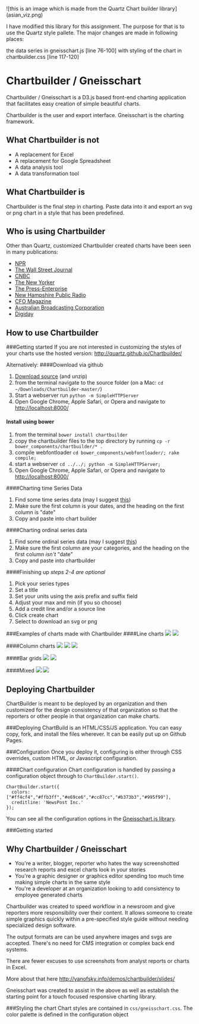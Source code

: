 ![this is an image which is made from the Quartz Chart builder library] (asian_viz.png)

I have modified this library for this assignment. The purpose for that is to use the Quartz style pallete. 
The major changes are made in following places:

the data series in gneisschart.js [line 76-100]
with styling of the chart in chartbuilder.css [line 117-120]


Chartbuilder / Gneisschart
==========================

Chartbuilder / Gneisschart is a D3.js based front-end charting application that facilitates easy creation of simple beautiful charts.

Chartbuilder is the user and export interface. Gneisschart is the charting framework.

What Chartbuilder is not
-------------------------
+ A replacement for Excel
+ A replacement for Google Spreadsheet
+ A data analysis tool
+ A data transformation tool

What Chartbuilder is
--------------------
Chartbuilder is the final step in charting. Paste data into it and export an svg or png chart in a style that has been predefined.

Who is using Chartbuilder
--------------------
Other than Quartz, customized Chartbuilder created charts have been seen in many publications: 
+ [NPR](http://www.npr.org/blogs/parallels/2013/10/24/240493422/in-most-every-european-country-bikes-are-outselling-cars)
+ [The Wall Street Journal](http://blogs.wsj.com/korearealtime/2014/03/07/for-korean-kids-mobile-chat-rules/)
+ [CNBC](http://www.cnbc.com/id/101009116)
+ [The New Yorker](http://www.newyorker.com/online/blogs/currency/2013/12/2013-the-year-in-charts.html)
+ [The Press-Enterprise](http://blog.pe.com/political-empire/2013/07/31/ppic-poll-global-warming-a-concern-for-inland-voters/)
+ [New Hampshire Public Radio](http://nhpr.org/post/water-cleanup-commences-beede-story-shows-superfund-laws-flaws)
+ [CFO Magazine](http://ww2.cfo.com/the-economy/2013/11/retail-sales-growth-stalls/)
+ [Australian Broadcasting Corporation](http://www.abc.net.au/news/2013-10-11/nobel-prize3a-why-2001-was-the-best-year-to-win/5016010)
+ [Digiday](http://digiday.com/publishers/5-charts-tell-state-digital-publishing/)

How to use Chartbuilder
------------------------
###Getting started
If you are not interested in customizing the styles of your charts use the hosted version: http://quartz.github.io/Chartbuilder/

Alternatively: 
####Download via github
1. [Download source](https://github.com/Quartz/Chartbuilder/archive/master.zip) (and unzip)
2. from the terminal navigate to the source folder (on a Mac: `cd ~/Downloads/Chartbuilder-master/`) 
3. Start a webserver run `python -m SimpleHTTPServer`
4. Open Google Chrome, Apple Safari, or Opera and navigate to [http://localhost:8000/](http://localhost:8000/)

#### Install using bower
1. from the terminal `bower install chartbuilder`
2. copy the chartbuilder files to the top directory by running `cp -r bower_components/chartbuilder/* .`
3. compile webfontloader `cd bower_components/webfontloader/; rake compile;`
4. start a webserver `cd ../../; python -m SimpleHTTPServer;`
5. Open Google Chrome, Apple Safari, or Opera and navigate to [http://localhost:8000/](http://localhost:8000/)


####Charting time Series Data
1. Find some time series data (may I suggest [this](https://docs.google.com/a/qz.com/spreadsheet/ccc?key=0AtrPfe-ScVhJdGg0a2hKZU1JaWZ4ZGMxY3NKbWozYUE#gid=0))
2. Make sure the first column is your dates, and the heading on the first column is "date"
3. Copy and paste into chart builder

####Charting ordinal series data
1. Find some ordinal series data (may I suggest [this](https://docs.google.com/a/qz.com/spreadsheet/ccc?key=0AtrPfe-ScVhJdDZrODFnM3Q1TTlfSHA2Z3lrSjJrUmc#gid=0))
2. Make sure the first column are your categories, and the heading on the first column _isn't_ "date"
3. Copy and paste into chartbuilder

####Finishing up
_steps 2-4 are optional_

1. Pick your series types
2. Set a title
3. Set your units using the axis prefix and suffix field
4. Adjust your max and min (if you so choose)
4. Add a credit line and/or a source line
6. Click create chart
7. Select to download an svg or png

###Examples of charts made with Chartbuilder
####Line charts
<img src="http://quartz.github.io/Chartbuilder/images/line1.jpeg" />
<img src="http://quartz.github.io/Chartbuilder/images/line2.jpeg" />

####Column charts
<img src="http://quartz.github.io/Chartbuilder/images/column1.jpeg" />
<img src="http://quartz.github.io/Chartbuilder/images/column2.jpeg" />
<img src="http://quartz.github.io/Chartbuilder/images/column3.jpeg" />

####Bar grids
<img src="http://quartz.github.io/Chartbuilder/images/bargrid1.jpeg" />
<img src="http://quartz.github.io/Chartbuilder/images/bargrid2.jpeg" />


####Mixed
<img src="http://quartz.github.io/Chartbuilder/images/mixed1.jpeg" />
<img src="http://quartz.github.io/Chartbuilder/images/mixed2.jpeg?cache=0" />

Deploying Chartbuilder
------------------------
ChartBuilder is meant to be deployed by an organization and then customized for the design consistency of that organization so that the reporters or other people in that organization can make charts.

###Deploying
ChartBuild is an HTML/CSS/JS application.  You can easy copy, fork, and install the files wherever.  It can be easily put up on Github Pages.

###Configuration
Once you deploy it, configuring is either through CSS overrides, custom HTML, or Javascript configuration.

####Chart configuration
Chart configuration is handled by passing a configuration object through to `ChartBuilder.start()`.

    ChartBuilder.start({
      colors: ["#ff4cf4","#ffb3ff","#e69ce6","#cc87cc","#b373b3","#995f99"],
      creditline: 'NewsPost Inc.'
    });

You can see all the configuration options in the [Gneisschart.js library](https://github.com/Quartz/Chartbuilder/blob/master/js/gneisschart.js).

###Getting started

Why Chartbuilder / Gneisschart
-----------------
+ You're a writer, blogger, reporter who hates the way screenshotted research reports and excel charts look in your stories
+ You're a graphic designer or graphics editor spending too much time making simple charts in the same style
+ You're a developer at an organization looking to add consistency to employee generated charts

Chartbuilder was created to speed workflow in a newsroom and give reporters more responsibility over their content. It allows someone to create simple graphics quickly within a pre-specified style guide without needing specialized design software.

The output formats are can be used anywhere images and svgs are accepted. There's no need for CMS integration or complex back end systems. 

There are fewer excuses to use screenshots from analyst reports or charts in Excel.

More about that here http://yanofsky.info/demos/chartbuilder/slides/

Gneisschart was created to assist in the above as well as establish the starting point for a touch focused responsive charting library.

###Styling the chart
Chart styles are contained in `css/gneisschart.css`. The color palette is defined in the configuration object
